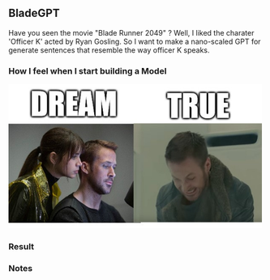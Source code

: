 ## BladeGPT

Have you seen the movie "Blade Runner 2049" ?
Well, I liked the charater 'Officer K' acted by Ryan Gosling. So I want to make a nano-scaled GPT for generate sentences that resemble the way officer K speaks.


### How I feel when I start building a Model

<img src="./imgs/bladememe.jpg" alt="drawing" width="500"/>


### Result

### Notes